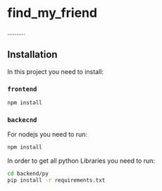 # find_my_friend
..........

## Installation

In this project you need to install:

### `frontend`
```bash
npm install
```

### `backecnd`
For nodejs you need to run:
```bash
npm install
```
In order to get all python Libraries you need to run:
```bash
cd backend/py
pip install -r requirements.txt
```

